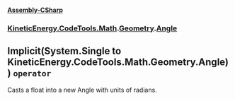 #### [Assembly-CSharp](./Assembly-CSharp.md 'Assembly-CSharp')
### [KineticEnergy.CodeTools.Math](./Assembly-CSharp.md#KineticEnergy-CodeTools-Math 'KineticEnergy.CodeTools.Math').[Geometry](./KineticEnergy-CodeTools-Math-Geometry.md 'KineticEnergy.CodeTools.Math.Geometry').[Angle](./KineticEnergy-CodeTools-Math-Geometry-Angle.md 'KineticEnergy.CodeTools.Math.Geometry.Angle')
## Implicit(System.Single to KineticEnergy.CodeTools.Math.Geometry.Angle)) `operator`
Casts a float into a new Angle with units of radians.
